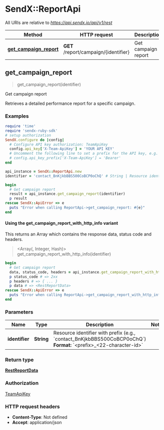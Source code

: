 # SendX::ReportApi

All URIs are relative to *https://api.sendx.io/api/v1/rest*

| Method | HTTP request | Description |
| ------ | ------------ | ----------- |
| [**get_campaign_report**](ReportApi.md#get_campaign_report) | **GET** /report/campaign/{identifier} | Get campaign report |


## get_campaign_report

> <RestReportData> get_campaign_report(identifier)

Get campaign report

Retrieves a detailed performance report for a specific campaign. 

### Examples

```ruby
require 'time'
require 'sendx-ruby-sdk'
# setup authorization
SendX.configure do |config|
  # Configure API key authorization: TeamApiKey
  config.api_key['X-Team-ApiKey'] = 'YOUR API KEY'
  # Uncomment the following line to set a prefix for the API key, e.g. 'Bearer' (defaults to nil)
  # config.api_key_prefix['X-Team-ApiKey'] = 'Bearer'
end

api_instance = SendX::ReportApi.new
identifier = 'contact_BnKjkbBBS500CoBCP0oChQ' # String | Resource identifier with prefix (e.g., `contact_BnKjkbBBS500CoBCP0oChQ`)  **Format:** `<prefix>_<22-character-id>` 

begin
  # Get campaign report
  result = api_instance.get_campaign_report(identifier)
  p result
rescue SendX::ApiError => e
  puts "Error when calling ReportApi->get_campaign_report: #{e}"
end
```

#### Using the get_campaign_report_with_http_info variant

This returns an Array which contains the response data, status code and headers.

> <Array(<RestReportData>, Integer, Hash)> get_campaign_report_with_http_info(identifier)

```ruby
begin
  # Get campaign report
  data, status_code, headers = api_instance.get_campaign_report_with_http_info(identifier)
  p status_code # => 2xx
  p headers # => { ... }
  p data # => <RestReportData>
rescue SendX::ApiError => e
  puts "Error when calling ReportApi->get_campaign_report_with_http_info: #{e}"
end
```

### Parameters

| Name | Type | Description | Notes |
| ---- | ---- | ----------- | ----- |
| **identifier** | **String** | Resource identifier with prefix (e.g., &#x60;contact_BnKjkbBBS500CoBCP0oChQ&#x60;)  **Format:** &#x60;&lt;prefix&gt;_&lt;22-character-id&gt;&#x60;  |  |

### Return type

[**RestReportData**](RestReportData.md)

### Authorization

[TeamApiKey](../README.md#TeamApiKey)

### HTTP request headers

- **Content-Type**: Not defined
- **Accept**: application/json

